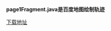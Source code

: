 **page1Fragment.java是百度地图绘制轨迹**

[下载地址](https://github.com/georgezhou314/Phone-Usage/blob/master/MyApplication/app/release/app-release.apk?raw=true)
